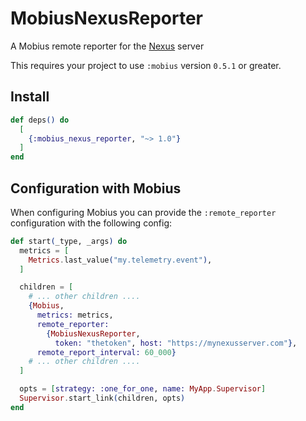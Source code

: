 # MobiusNexusReporter

A Mobius remote reporter for the [Nexus](https://github.com/mobius-home/nexus)
server

This requires your project to use `:mobius` version `0.5.1` or greater.

## Install

```elixir
def deps() do
  [
    {:mobius_nexus_reporter, "~> 1.0"}
  ]
end
```

## Configuration with Mobius

When configuring Mobius you can provide the `:remote_reporter` configuration
with the following config:

```elixir
def start(_type, _args) do
  metrics = [
    Metrics.last_value("my.telemetry.event"),
  ]

  children = [
    # ... other children ....
    {Mobius,
      metrics: metrics,
      remote_reporter:
        {MobiusNexusReporter,
          token: "thetoken", host: "https://mynexusserver.com"},
      remote_report_interval: 60_000}
    # ... other children ....
  ]

  opts = [strategy: :one_for_one, name: MyApp.Supervisor]
  Supervisor.start_link(children, opts)
end
```
